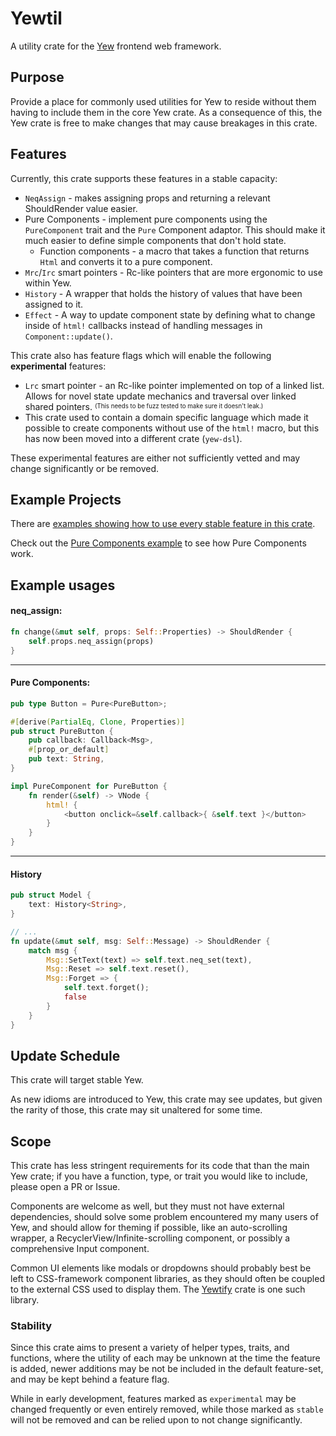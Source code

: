 # Yewtil
A utility crate for the [Yew](https://github.com/yewstack/yew) frontend web framework.

## Purpose
Provide a place for commonly used utilities for Yew to reside without them having to include them in the core Yew crate.
As a consequence of this, the Yew crate is free to make changes that may cause breakages in this crate.

## Features
Currently, this crate supports these features in a stable capacity:
* `NeqAssign` - makes assigning props and returning a relevant ShouldRender value easier.
* Pure Components - implement pure components using the `PureComponent` trait and the `Pure` Component adaptor. 
This should make it much easier to define simple components that don't hold state.
  * Function components - a macro that takes a function that returns `Html` and converts it to a pure component.
* `Mrc`/`Irc` smart pointers - Rc-like pointers that are more ergonomic to use within Yew.
* `History` - A wrapper that holds the history of values that have been assigned to it.
* `Effect` - A way to update component state by defining what to change inside of `html!` callbacks
 instead of handling messages in `Component::update()`.

This crate also has feature flags which will enable the following **experimental** features:
* `Lrc` smart pointer - an Rc-like pointer implemented on top of a linked list. Allows for novel state update mechanics 
and traversal over linked shared pointers. <sup><sub>(This needs to be fuzz tested to make sure it doesn't leak.)</sub></sup>
* This crate used to contain a domain specific language which made it possible to create components without use of the `html!` macro, but this has now been moved into a different crate (`yew-dsl`).

These experimental features are either not sufficiently vetted and may change significantly or be removed.

## Example Projects 
There are [examples showing how to use every stable feature in this crate](https://github.com/yewstack/yew/tree/master/yewtil/examples). 

Check out the [Pure Components example](https://github.com/yewstack/yew/tree/master/yewtil/examples/demo) to see how Pure Components work.

## Example usages
#### neq_assign:

```rust
fn change(&mut self, props: Self::Properties) -> ShouldRender {
    self.props.neq_assign(props)
}
```

-------------

#### Pure Components:
```rust
pub type Button = Pure<PureButton>;

#[derive(PartialEq, Clone, Properties)]
pub struct PureButton {
    pub callback: Callback<Msg>,
    #[prop_or_default]
    pub text: String,
}

impl PureComponent for PureButton {
    fn render(&self) -> VNode {
        html! {
            <button onclick=&self.callback>{ &self.text }</button>
        }
    }
}
```

--------------

#### History
```rust
pub struct Model {
    text: History<String>,
}

// ...
fn update(&mut self, msg: Self::Message) -> ShouldRender {
    match msg {
        Msg::SetText(text) => self.text.neq_set(text),
        Msg::Reset => self.text.reset(),
        Msg::Forget => {
            self.text.forget();
            false
        }
    }
}
```

## Update Schedule
This crate will target stable Yew.

As new idioms are introduced to Yew, this crate may see updates, but given the rarity of those, this crate may sit unaltered for some time.

## Scope
This crate has less stringent requirements for its code that than the main Yew crate; if you have a function, type, or trait you would like to include, please open a PR or Issue.

Components are welcome as well, but they must not have external dependencies, should solve some problem encountered my many users of Yew, and should allow for theming if possible, like an auto-scrolling wrapper, a RecyclerView/Infinite-scrolling component, or possibly a comprehensive Input component.

Common UI elements like modals or dropdowns should probably best be left to CSS-framework component libraries, as they should often be coupled to the external CSS used to display them. The [Yewtify](https://github.com/yewstack/yewtify) crate is one such library.

### Stability
Since this crate aims to present a variety of helper types, traits, and functions, where the utility of each may be unknown at the time the feature is added, newer additions may be not be included in the default feature-set, and may be kept behind a feature flag. 

While in early development, features marked as `experimental` may be changed frequently or even entirely removed, while those marked as `stable` will not be removed and can be relied upon to not change significantly.
